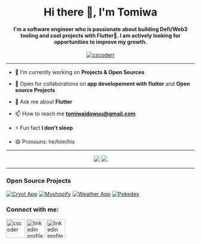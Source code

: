 <h1 align="center">Hi there 👋, I'm Tomiwa</h1>

<h4 align="center">I'm a software engineer who is passionate about building Defi/Web3 tooling and cool projects with Flutter💙. I am actively looking for opportunities to improve my growth.</h4>

<p align="center"> 
  <a href="https://twitter.com/cscoder_" target="blank"><img src="https://img.shields.io/twitter/follow/cscoder_?logo=twitter&style=for-the-badge" alt="cscoderr" /></a> 
</p>
<hr>

- 🔭 I’m currently working on **Projects & Open Sources**

<!-- - 🌱 I’m currently learning **Swift** -->

- 👯 Open for collaborations on **app developement with flutter** and **Open source Projects**

- 💬 Ask me about **Flutter**

- 📫 How to reach me **tomiwaidowuu@gmail.com**

- ⚡ Fun fact **I don't sleep**

- 😄 Pronouns: he/him/his

<hr>

<p align="center">
  <img src ="https://github-readme-streak-stats.herokuapp.com?user=cscoderr&theme=merko&hide_border=true&background=FFFFFF00">
  <img src ="https://github-readme-stats.vercel.app/api?username=cscoderr&show_icons=true&locale=en">
</p>

<hr>

### Open Source Projects

[![Cryot App](https://github-readme-stats.vercel.app/api/pin/?username=cscoderr&repo=crypto_wallet_app)](https://github.com/cscoderr/crypto_wallet_app)
[![Myshopify](https://github-readme-stats.vercel.app/api/pin/?username=cscoderr&repo=myshopify)](https://github.com/cscoderr/myshopify)
[![Weather App](https://github-readme-stats.vercel.app/api/pin/?username=cscoderr&repo=weather_app)](https://github.com/cscoderr/weather_app)
[![Pokedex](https://github-readme-stats.vercel.app/api/pin/?username=cscoderr&repo=Pokedex)](https://github.com/cscoderr/Pokedex)

<h3 align="left">Connect with me:</h3>
<p align="left">
<a href="https://twitter.com/cscoder_" target="blank"><img align="center" src="https://raw.githubusercontent.com/rahuldkjain/github-profile-readme-generator/master/src/images/icons/Social/twitter.svg" alt="cscoder" height="50" width="50" /></a>
<a href="https://www.linkedin.com/in/cscoder"><img align="center" src="https://img.icons8.com/color/50/linkedin-logo.png" alt="linkedin profile" height="50" width="50"/></a>
<a href="https://www.instagram.com/tomi.wah"><img align="center" src="https://img.icons8.com/color/50/instagram-logo.png" alt="linkedin profile" height="50" width="50"/></a>
</p>
